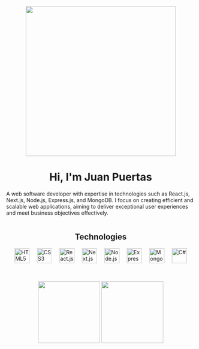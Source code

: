 
<div align="center">
    <img src="https://i.giphy.com/media/v1.Y2lkPTc5MGI3NjExNmpiOHdtczVhOXMwaDNldGRmMGYxcXJpbml3cmdyZnhhNG5vcjhubSZlcD12MV9pbnRlcm5hbF9naWZfYnlfaWQmY3Q9Zw/2IudUHdI075HL02Pkk/giphy.gif" width="400">
  <br>
  <h1>Hi, I'm Juan Puertas</h1> 
</div>
<p>A web software developer with expertise in technologies such as React.js, Next.js, Node.js, Express.js, and MongoDB. I focus on creating efficient and scalable web applications, aiming to deliver exceptional user experiences and meet business objectives effectively.</p>

<div style="display: flex; justify-content: center; flex-wrap: wrap; width:100%">
  <h2 style="width: 100%; text-align: center;">Technologies</h2>
  <img src="https://cdn.jsdelivr.net/gh/devicons/devicon/icons/html5/html5-original.svg" width="40" height="40" alt="HTML5" style="margin: 0 10px;"/>
  <img src="https://cdn.jsdelivr.net/gh/devicons/devicon/icons/css3/css3-original.svg" width="40" height="40" alt="CSS3" style="margin: 0 10px;"/>
  <img src="https://cdn.jsdelivr.net/gh/devicons/devicon/icons/react/react-original.svg" width="40" height="40" alt="React.js" style="margin: 0 10px;"/>
  <img src="https://cdn.jsdelivr.net/gh/devicons/devicon/icons/nextjs/nextjs-original-wordmark.svg" width="40" height="40" alt="Next.js" style="margin: 0 10px;"/>
  <img src="https://cdn.jsdelivr.net/gh/devicons/devicon/icons/nodejs/nodejs-original.svg" width="40" height="40" alt="Node.js" style="margin: 0 10px;"/>
  <img src="https://cdn.jsdelivr.net/gh/devicons/devicon/icons/express/express-original.svg" width="40" height="40" alt="Express.js" style="margin: 0 10px;"/>
  <img src="https://cdn.jsdelivr.net/gh/devicons/devicon/icons/mongodb/mongodb-original.svg" width="40" height="40" alt="MongoDB" style="margin: 0 10px;"/>
  <img src="https://cdn.jsdelivr.net/gh/devicons/devicon/icons/csharp/csharp-original.svg" width="40" height="40" alt="C#" style="margin: 0 10px;"/>
</div>
<br>
<br>
<p align="center">
  <img height="165cm" src="https://github-readme-stats.vercel.app/api?username=juanpuertas&theme=tokyonight&show_icons=true&hide_border=false&count_private=true"/>
  <img height="165cm" src="https://github-readme-stats.vercel.app/api/top-langs/?username=juanpuertas&theme=tokyonight&show_icons=true&hide_border=false&layout=compact"/>
</p>
